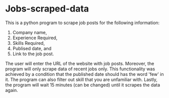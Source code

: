 # Jobs-scraped-data


This is a python program to scrape job posts for the following information:
1. Company name,
2. Experience Required,
3. Skills Required,
4. Publised date, and
5. Link to the job post.

The user will enter the URL of the website with job posts. Moreover, the program will only scrape data of recent jobs only. This functionality was achieved by a condition that the published date should has the word 'few' in it. The program can also filter out skill that you are unfamiliar with.
Lastly, the program will wait 15 minutes (can be changed) until it scrapes the data again.  
